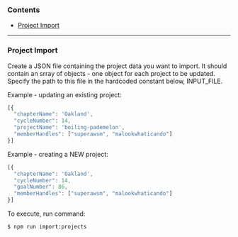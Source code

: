 ### Contents

+ [Project Import](#project-import)

---

### Project Import

Create a JSON file containing the project data you want to import. It should contain an srray of objects - one object for each project to be updated. Specify the path to this file in the hardcoded constant below, INPUT_FILE.

Example - updating an existing project:
```js
[{
  "chapterName": 'Oakland',
  "cycleNumber": 14,
  "projectName": 'boiling-pademelon',
  "memberHandles": ["superawsm", "malookwhaticando"]
}]
```

Example - creating a NEW project:
```js
[{
  "chapterName": 'Oakland',
  "cycleNumber": 14,
  "goalNumber": 86,
  "memberHandles": ["superawsm", "malookwhaticando"]
}]
```

To execute, run command:
```bash
$ npm run import:projects
```
